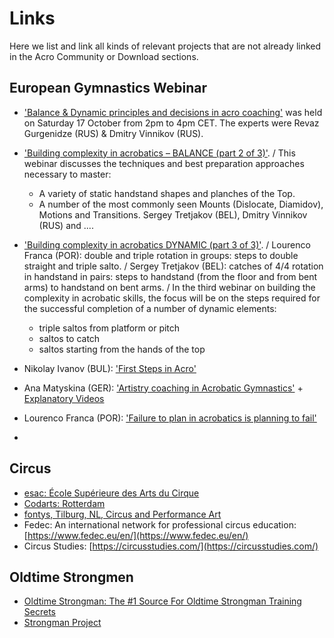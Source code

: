 # Links

Here we list and link all kinds of relevant projects that are not already linked in the Acro Community or Download sections.  


## European Gymnastics Webinar

* ['Balance & Dynamic principles and decisions in acro coaching'](https://m.youtube.com/watch?v=FdwXJOZ4Y6o&pp=ygURYWNyb2JhdGljIHdlYmluYXI%3D) was held on Saturday 17 October from 2pm to 4pm CET. The experts were Revaz Gurgenidze (RUS) & Dmitry Vinnikov (RUS).

* ['Building complexity in acrobatics – BALANCE (part 2 of 3)'](https://m.youtube.com/watch?v=b6SeNd0Bgrk&pp=ygURYWNyb2JhdGljIHdlYmluYXI%3D). / This webinar discusses the techniques and best preparation approaches necessary to master:
  * A variety of static handstand shapes and planches of the Top.
  * A number of the most commonly seen Mounts (Dislocate, Diamidov), Motions and Transitions. 
Sergey Tretjakov (BEL), Dmitry Vinnikov (RUS) and ....  


* ['Building complexity in acrobatics DYNAMIC (part 3 of 3)'](https://m.youtube.com/watch?v=lg8NmBdaWi8&pp=ygURYWNyb2JhdGljIHdlYmluYXI%3D). / Lourenco Franca (POR): double and triple rotation in groups: steps to double straight and triple salto. / Sergey Tretjakov (BEL): catches of 4/4 rotation in handstand in pairs: steps to handstand (from the floor and from bent arms) to handstand on bent arms. / In the third webinar on building the complexity in acrobatic skills, the focus will be on the steps required for the successful completion of a number of dynamic elements:
  * triple saltos from platform or pitch
  * saltos to catch
  * saltos starting from the hands of the top


* Nikolay Ivanov (BUL): ['First Steps in Acro'](https://m.youtube.com/watch?v=gFUk0HWvqss&pp=ygURYWNyb2JhdGljIHdlYmluYXI%3D)
* Ana Matyskina (GER): ['Artistry coaching in Acrobatic Gymnastics'](https://m.youtube.com/watch?v=uJ1viDsStZw&pp=ygURYWNyb2JhdGljIHdlYmluYXI%3D) + [Explanatory Videos](https://m.youtube.com/watch?v=LbNBQpOt0jk&pp=ygURYWNyb2JhdGljIHdlYmluYXI%3D)
* Lourenco Franca (POR): ['Failure to plan in acrobatics is planning to fail'](https://m.youtube.com/watch?v=BxHfE9OED_o&pp=ygURYWNyb2JhdGljIHdlYmluYXI%3D)
* 
 



## Circus 

* [esac: École Supérieure des Arts du Cirque](https://www.esac.be/en/ecole-2/presentation/)
* [Codarts: Rotterdam](https://www.codarts.nl/en/)
* [fontys, Tilburg, NL, Circus and Performance Art](https://www.fontys.nl/en/Study-at-Fontys/Programmes/Circus-and-Performance-Art.htm)
* Fedec: An international network for professional circus education: [https://www.fedec.eu/en/](https://www.fedec.eu/en/)
* Circus Studies: [https://circusstudies.com/](https://circusstudies.com/)


## Oldtime Strongmen

* [Oldtime Strongman: The #1 Source For Oldtime Strongman Training Secrets](https://www.oldtimestrongman.com/)
* [Strongman Project](https://www.strongmanproject.com/)
